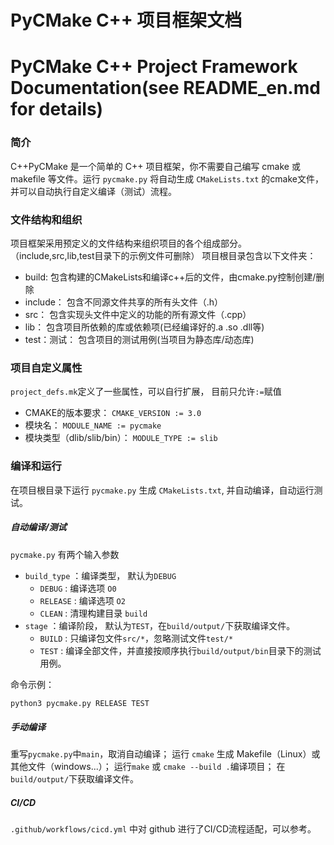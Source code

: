 # PyCMake C++ 项目框架文档
# PyCMake C++ Project Framework Documentation(see README_en.md for details)

### 简介
C++PyCMake 是一个简单的 C++ 项目框架，你不需要自己编写 cmake 或 makefile 等文件。运行 `pycmake.py` 将自动生成 `CMakeLists.txt` 的cmake文件，并可以自动执行自定义编译（测试）流程。

### 文件结构和组织
项目框架采用预定义的文件结构来组织项目的各个组成部分。
（include,src,lib,test目录下的示例文件可删除）
项目根目录包含以下文件夹：

- build: 包含构建的CMakeLists和编译c++后的文件，由cmake.py控制创建/删除
- include： 包含不同源文件共享的所有头文件（.h）
- src： 包含实现头文件中定义的功能的所有源文件（.cpp）
- lib： 包含项目所依赖的库或依赖项(已经编译好的.a .so .dll等)
- test：测试： 包含项目的测试用例(当项目为静态库/动态库)

### 项目自定义属性
`project_defs.mk`定义了一些属性，可以自行扩展， 目前只允许`:=`赋值

- CMAKE的版本要求： `CMAKE_VERSION := 3.0`
- 模块名： `MODULE_NAME := pycmake`
- 模块类型（dlib/slib/bin）： `MODULE_TYPE := slib`

### 编译和运行
在项目根目录下运行 `pycmake.py` 生成 `CMakeLists.txt`, 并自动编译，自动运行测试。

##### 自动编译/测试
`pycmake.py` 有两个输入参数 
- `build_type` ：编译类型， 默认为`DEBUG`
  - `DEBUG` : 编译选项 `O0`
  - `RELEASE` : 编译选项 `O2`
  - `CLEAN` : 清理构建目录 `build`
- `stage` ：编译阶段， 默认为`TEST`，在`build/output/`下获取编译文件。
  - `BUILD` : 只编译包文件`src/*`，忽略测试文件`test/*`
  - `TEST` : 编译全部文件，并直接按顺序执行`build/output/bin`目录下的测试用例。

命令示例：
``` bash
python3 pycmake.py RELEASE TEST
```

##### 手动编译
重写`pycmake.py`中`main`，取消自动编译；
运行 `cmake` 生成 Makefile（Linux）或其他文件（windows...）；
运行`make` 或 `cmake --build .`编译项目；
在`build/output/`下获取编译文件。

##### CI/CD
`.github/workflows/cicd.yml` 中对 github 进行了CI/CD流程适配，可以参考。